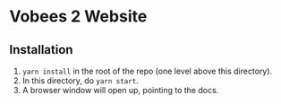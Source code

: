 # Vobees 2 Website

## Installation

1. `yarn install` in the root of the repo (one level above this directory).
1. In this directory, do `yarn start`.
1. A browser window will open up, pointing to the docs.
